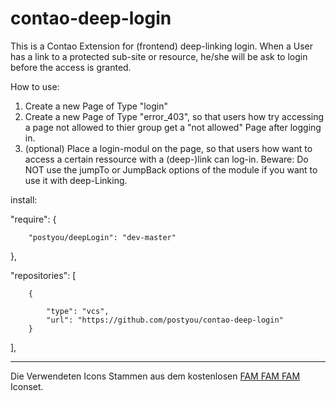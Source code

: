 # contao-deep-login
This is a Contao Extension for (frontend) deep-linking login. When a User has a link to a protected sub-site or resource, he/she will be ask to login before the access is granted.

How to use:

1. Create a new Page of Type "login"
2. Create a new Page of Type "error_403", so that users how try accessing a page not allowed to thier group get a "not allowed" Page after logging in.
3. (optional) Place a login-modul on the page, so that users how want to access a certain ressource with a (deep-)link can log-in. Beware: Do NOT use the jumpTo or JumpBack options of the module if you want to use it with deep-Linking.


install:

"require": {

        "postyou/deepLogin": "dev-master"
},


"repositories": [

        {
        
            "type": "vcs",
            "url": "https://github.com/postyou/contao-deep-login"
        }
],


---------------------------------------

Die Verwendeten Icons Stammen aus dem kostenlosen [FAM FAM FAM](http://www.famfamfam.com/lab/icons/silk/) Iconset.
